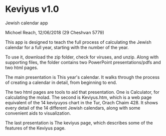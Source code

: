 # Keviyus v1.0

Jewish calendar app

Michoel Reach, 12/06/2018 (29 Cheshvan 5779)

This app is designed to teach the full process of calculating the Jewish calendar for a full year,
starting with the number of the year.

To use it, download the zip folder, check for viruses, and unzip.
Along with supporting files, the folder contains two PowerPoint presentations/pdfs and two html pages.

The main presentation is This year's calendar. It walks through the process of creating a calendar
in detail, from beginning to end.

The two html pages are tools to aid that presentation.
One is Calculator, for calculating the molad.
The second is Keviyus.htm, which is a web page equivalent of the 14 keviyuyos chart in the Tur,
Orach Chaim 428. It shows every detail of the 14 different Jewish calendars, along with some
convenient aids to visualization.

The last presentation is The keviyus page, which describes some of the features of the Keviyus page.